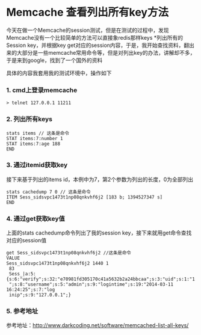 Memcache 查看列出所有key方法
============================

今天在做一个Memcache的session测试，但是在测试的过程中，发现Memcache没有一个比较简单的方法可以直接象redis那样keys *列出所有的Session key，并根据key get对应的session内容，于是，我开始查找资料，翻出来的大部分是一些memcache常用命令等，但是对列出key的办法，讲解却不多，于是来到google，找到了一个国外的资料
 
具体的内容我套用我的测试环境中，操作如下

### 1. cmd上登录memcache

    > telnet 127.0.0.1 11211

### 2. 列出所有keys

    stats items // 这条是命令
    STAT items:7:number 1 
    STAT items:7:age 188
    END

### 3. 通过itemid获取key

接下来基于列出的items id，本例中为7，第2个参数为列出的长度，0为全部列出

    stats cachedump 7 0 // 这条是命令
    ITEM Sess_sidsvpc1473t1np08qnkvhf6j2 [183 b; 1394527347 s]
    END

### 4. 通过get获取key值

上面的stats cachedump命令列出了我的session key，接下来就用get命令查找对应的session值

    get Sess_sidsvpc1473t1np08qnkvhf6j2 //这条是命令
    VALUE
    Sess_sidsvpc1473t1np08qnkvhf6j2 1440 1
     83
     Sess_|a:5:{s:6:"verify";s:32:"e70981fd305170c41a5632b2a24bbcaa";s:3:"uid";s:1:"1
     ";s:8:"username";s:5:"admin";s:9:"logintime";s:19:"2014-03-11 16:24:25";s:7:"log
     inip";s:9:"127.0.0.1";}

### 5. 参考地址

参考地址：http://www.darkcoding.net/software/memcached-list-all-keys/
